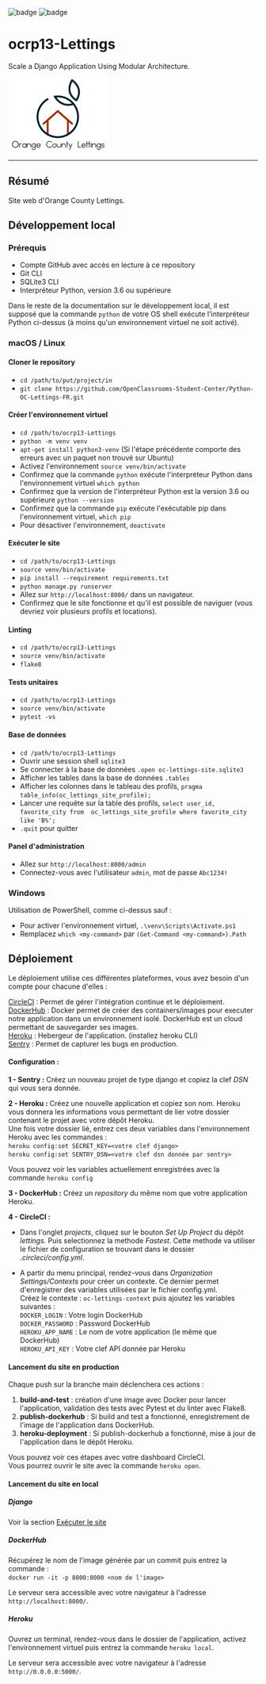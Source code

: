 ![badge](https://img.shields.io/static/v1?label=Project&nbsp;OC&message=13&color=blueviolet&style=for-the-badge)
![badge](https://img.shields.io/static/v1?label=Status&message=in_progess&color=blue&style=for-the-badge)

# ocrp13-Lettings

Scale a Django Application Using Modular Architecture.

![Logo orange_county_lettings](./logos/orangecountylettings.png "Logo")

****
## Résumé

Site web d'Orange County Lettings.

## Développement local

### Prérequis

- Compte GitHub avec accès en lecture à ce repository
- Git CLI
- SQLite3 CLI
- Interpréteur Python, version 3.6 ou supérieure

Dans le reste de la documentation sur le développement local, il est supposé que la commande `python` de votre 
OS shell exécute l'interpréteur Python ci-dessus (à moins qu'un environnement virtuel ne soit activé).

### macOS / Linux

#### Cloner le repository

- `cd /path/to/put/project/in`
- `git clone https://github.com/OpenClassrooms-Student-Center/Python-OC-Lettings-FR.git`

#### Créer l'environnement virtuel

- `cd /path/to/ocrp13-Lettings`
- `python -m venv venv`
- `apt-get install python3-venv` (Si l'étape précédente comporte des erreurs avec un paquet non trouvé sur Ubuntu)
- Activez l'environnement `source venv/bin/activate`
- Confirmez que la commande `python` exécute l'interpréteur Python dans l'environnement virtuel
`which python`
- Confirmez que la version de l'interpréteur Python est la version 3.6 ou supérieure `python --version`
- Confirmez que la commande `pip` exécute l'exécutable pip dans l'environnement virtuel, `which pip`
- Pour désactiver l'environnement, `deactivate`

#### Exécuter le site

- `cd /path/to/ocrp13-Lettings`
- `source venv/bin/activate`
- `pip install --requirement requirements.txt`
- `python manage.py runserver`
- Allez sur `http://localhost:8000/` dans un navigateur.
- Confirmez que le site fonctionne et qu'il est possible de naviguer (vous devriez voir plusieurs profils et locations).

#### Linting

- `cd /path/to/ocrp13-Lettings`
- `source venv/bin/activate`
- `flake8`

#### Tests unitaires

- `cd /path/to/ocrp13-Lettings`
- `source venv/bin/activate`
- `pytest -vs`

#### Base de données

- `cd /path/to/ocrp13-Lettings`
- Ouvrir une session shell `sqlite3`
- Se connecter à la base de données `.open oc-lettings-site.sqlite3`
- Afficher les tables dans la base de données `.tables`
- Afficher les colonnes dans le tableau des profils, `pragma table_info(oc_lettings_site_profile);`
- Lancer une requête sur la table des profils, `select user_id, favorite_city from 
oc_lettings_site_profile where favorite_city like 'B%';`
- `.quit` pour quitter

#### Panel d'administration

- Allez sur `http://localhost:8000/admin`
- Connectez-vous avec l'utilisateur `admin`, mot de passe `Abc1234!`

### Windows

Utilisation de PowerShell, comme ci-dessus sauf :

- Pour activer l'environnement virtuel, `.\venv\Scripts\Activate.ps1`
- Remplacez `which <my-command>` par `(Get-Command <my-command>).Path`

## Déploiement

Le déploiement utilise ces différentes plateformes, vous avez besoin d'un compte pour chacune d'elles :  

[CircleCI](https://circleci.com) : Permet de gérer l'intégration continue et le déploiement.  
[DockerHub](https://hub.docker.com) :
Docker permet de créer des containers/images pour executer notre application dans un environnement isolé.
DockerHub est un cloud permettant de sauvegarder ses images.  
[Heroku](https://www.heroku.com) : Hebergeur de l'application. (installez heroku CLI)  
[Sentry](https://sentry.io/welcome/) : Permet de capturer les bugs en production.  


#### Configuration :
**1 - Sentry :**
Créez un nouveau projet de type django et copiez la clef *DSN* qui vous sera donnée.

**2 - Heroku :**
Créez une nouvelle application et copiez son nom. Heroku vous donnera les informations vous permettant de lier 
votre dossier contenant le projet avec votre dépôt Heroku.  
Une fois votre dossier lié, entrez ces deux variables dans l'environnement Heroku avec les commandes :  
`heroku config:set SECRET_KEY=<votre clef django>`  
`heroku config:set SENTRY_DSN=<votre clef dsn donnée par sentry>`  

Vous pouvez voir les variables actuellement enregistrées avec la commande `heroku config`

**3 - DockerHub :**
Créez un *repository* du même nom que votre application Heroku.

**4 - CircleCI :**
- Dans l'onglet *projects*, cliquez sur le bouton *Set Up Project* du dépôt *lettings*. Puis selectionnez 
la methode *Fastest*.
  Cette methode va utiliser le fichier de configuration se trouvant dans le dossier *.circleci/config.yml*.

- A partir du menu principal, rendez-vous dans *Organization Settings/Contexts* pour créer un contexte.
Ce dernier permet d'enregistrer des variables utilisées par le fichier config.yml.  
Créez le contexte : `oc-lettings-context` puis ajoutez les variables suivantes :  
`DOCKER_LOGIN` : Votre login DockerHub  
`DOCKER_PASSWORD` : Password DockerHub  
`HEROKU_APP_NAME`  : Le nom de votre application (le même que DockerHub)  
`HEROKU_API_KEY`  : Votre clef API donnée par Heroku  

#### Lancement du site en production

Chaque push sur la branche main déclenchera ces actions :
1. **build-and-test** : création d'une image avec Docker pour lancer l'application, validation des tests avec 
Pytest et du linter avec Flake8.
2. **publish-dockerhub** : Si build and test a fonctionné, enregistrement de l'image de l'application dans DockerHub.
3. **heroku-deployment** : Si publish-dockerhub a fonctionné, mise à jour de l'application dans le dépôt Heroku.

Vous pouvez voir ces étapes avec votre dashboard CircleCI.  
Vous pourrez ouvrir le site avec la commande `heroku open`.  

#### Lancement du site en local

##### Django
Voir la section [Exécuter le site](#exécuter-le-site)

##### DockerHub
Récupérez le nom de l'image générée par un commit puis entrez la commande :  
`docker run -it -p 8000:8000 <nom de l'image>`

Le serveur sera accessible avec votre navigateur à l'adresse `http://localhost:8000/`.

##### Heroku
Ouvrez un terminal, rendez-vous dans le dossier de l'application, activez l'environnement virtuel puis entrez 
la commande `heroku local`.

Le serveur sera accessible avec votre navigateur à l'adresse `http://0.0.0.0:5000/`.
